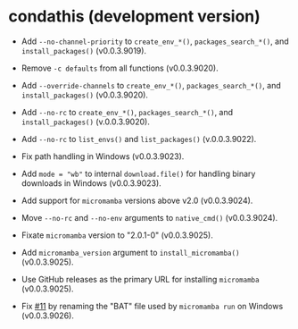 # condathis (development version)

* Add `--no-channel-priority` to `create_env_*()`, `packages_search_*()`, and `install_packages()` (v0.0.3.9019).

* Remove `-c defaults` from all functions (v0.0.3.9020).
* Add `--override-channels` to `create_env_*()`, `packages_search_*()`, and `install_packages()` (v0.0.3.9020).
* Add `--no-rc` to `create_env_*()`, `packages_search_*()`, and `install_packages()` (v.0.0.3.9020).

* Add `--no-rc` to `list_envs()` and `list_packages()` (v.0.0.3.9022).

* Fix path handling in Windows (v0.0.3.9023).
*  Add `mode = "wb"` to internal `download.file()` for handling binary downloads in Windows (v0.0.3.9023).

* Add support for `micromamba` versions above v2.0 (v0.0.3.9024).
* Move `--no-rc` and `--no-env` arguments to `native_cmd()` (v0.0.3.9024).

* Fixate `micromamba` version to "2.0.1-0" (v0.0.3.9025).
* Add `micromamba_version` argument to `install_micromamba()` (v0.0.3.9025).
* Use GitHub releases as the primary URL for installing `micromamba` (v0.0.3.9025).

* Fix [#11](https://github.com/luciorq/condathis/issues/11) by renaming the "BAT" file used by `micromamba run` on Windows (v0.0.3.9026).
